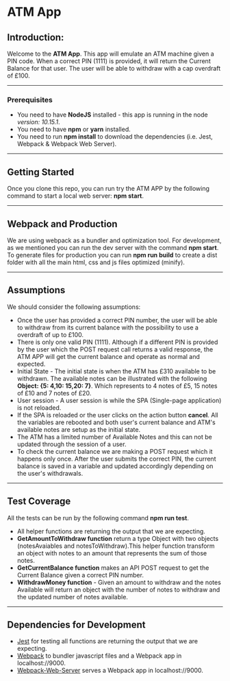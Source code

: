 # ATM App
 
## Introduction:
 
Welcome to the **ATM App**. This app will emulate an ATM machine given a PIN code. When a correct PIN (1111) is provided, it will return the Current Balance for that user. The user will be able to withdraw with a cap overdraft of £100.
 
***
 
### Prerequisites
 
* You need to have **NodeJS** installed - this app is running in the node *version: 10.15.1*.
* You need to have **npm** or **yarn** installed.
* You need to run **npm install** to download the dependencies (i.e. Jest, Webpack & Webpack Web Server).
 
***
 
## Getting Started
 
Once you clone this repo, you can run try the ATM APP by the following command to start a local web server: **npm start**.
 
***
 
## Webpack and Production
 
We are using webpack as a bundler and optimization tool. For development, as we mentioned you can run the dev server with the command **npm start**. To generate files for production you can run **npm run build** to create a dist folder with all the main html, css and js files optimized (minify).
 
***
 
## Assumptions
 
We should consider the following assumptions:
 
* Once the user has provided a correct PIN number, the user will be able to withdraw from its current balance with the possibility to use a overdraft of up to £100.
* There is only one valid PIN (1111). Although if a different PIN is provided by the user which the POST request call returns a valid response, the ATM APP will get the current balance and operate as normal and expected.
* Initial State - The initial state is when the ATM has £310 available to be withdrawn. The available notes can be illustrated with the following **Object: {5: 4,10: 15,20: 7}**. Which represents to 4 notes of £5, 15 notes of £10 and 7 notes of £20.
* User session - A user session is while the SPA (Single-page application) is not reloaded.
* If the SPA is reloaded or the user clicks on the action button **cancel**. All the variables are rebooted and both user's current balance and ATM's available notes are setup as the initial state.
* The ATM has a limited number of Available Notes and this can not be updated through the session of a user.
* To check the current balance we are making a POST request which it happens only once. After the user submits the correct PIN, the current balance is saved in a variable and updated accordingly depending on the user's withdrawals.
 
***
 
## Test Coverage
 
All the tests can be run by the following command **npm run test**.
 
* All helper functions are returning the output that we are expecting.
* **GetAmountToWithdraw function** return a type Object with two objects (notesAvaiables and notesToWithdraw).This helper function transform an object with notes to an amount that represents the sum of those notes.
* **GetCurrentBalance function** makes an API POST request to get the Current Balance given a correct PIN number.
* **WithdrawMoney function** - Given an amount to withdraw and the notes Available will return an object with the number of notes to withdraw and the updated number of notes available.
 
 
***
 
## Dependencies for Development
 
* [Jest](https://github.com/facebook/jest) for testing all functions are returning the output that we are expecting.
* [Webpack](https://github.com/webpack/webpack) to bundler javascript files and  a Webpack app in localhost://9000.
* [Webpack-Web-Server](https://github.com/webpack/webpack-dev-server) serves a Webpack app in localhost://9000.